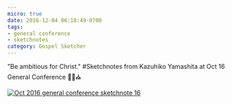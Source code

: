 ```yaml
---
micro: true
date: 2016-12-04 06:18:49-0700
tags:
- general conference
- sketchnotes
category: Gospel Sketcher
---
```


"Be ambitious for Christ."
#Sketchnotes from Kazuhiko Yamashita at Oct 16 General Conference ✍🏼⛪️

[![Oct 2016 general conference sketchnote 16](https://media.bennorris.org/images/gospelsketcher/uploads/2018/af3e3012d1.jpg)](https://media.bennorris.org/images/gospelsketcher/uploads/2018/af3e3012d1.jpg)